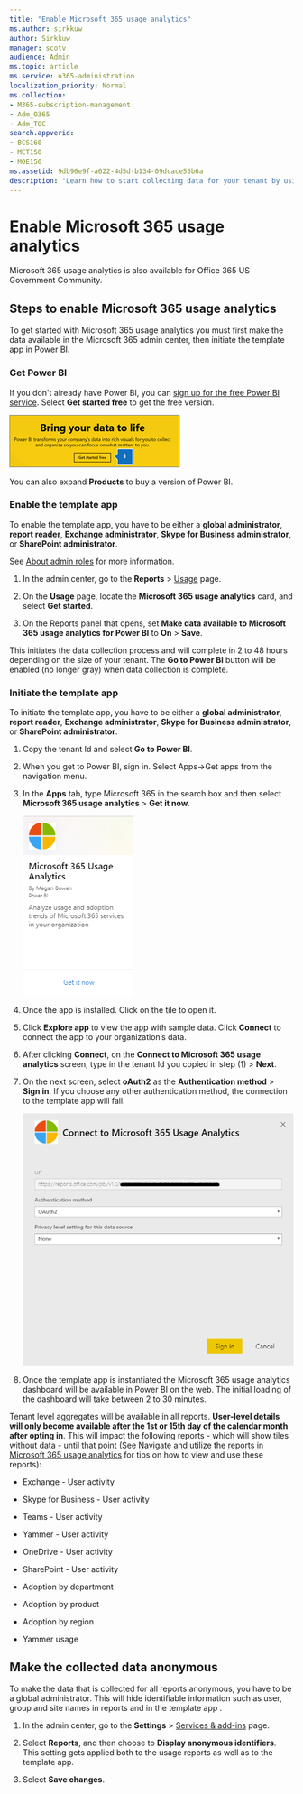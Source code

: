 ```yaml
---
title: "Enable Microsoft 365 usage analytics"
ms.author: sirkkuw
author: Sirkkuw
manager: scotv
audience: Admin
ms.topic: article
ms.service: o365-administration
localization_priority: Normal
ms.collection: 
- M365-subscription-management 
- Adm_O365
- Adm_TOC
search.appverid:
- BCS160
- MET150
- MOE150
ms.assetid: 9db96e9f-a622-4d5d-b134-09dcace55b6a
description: "Learn how to start collecting data for your tenant by using the Microsoft 365 Usage Analytics template app in Power BI."
---
```


# Enable Microsoft 365 usage analytics

Microsoft 365 usage analytics is also available for Office 365 US Government Community.
  
## Steps to enable Microsoft 365 usage analytics

To get started with Microsoft 365 usage analytics you must first make the data available in the Microsoft 365 admin center, then initiate the template app in Power BI.
  
### Get Power BI

If you don't already have Power BI, you can [sign up for the free Power BI service](https://go.microsoft.com/fwlink/p/?linkid=845347). Select **Get started free** to get the free version. 
  
![Select Get started free to get Power Bi](../media/7916b7ac-c1c8-40c0-b076-9a96ef5e0eb7.png)
  
You can also expand **Products** to buy a version of Power BI. 
  
### Enable the template app

To enable the template app, you have to be either a **global administrator**, **report reader**, **Exchange administrator**, **Skype for Business administrator**, or **SharePoint administrator**. 
  
See [About admin roles](../add-users/about-admin-roles.md) for more information. 
  
1. In the admin center, go to the **Reports** \> <a href="https://go.microsoft.com/fwlink/p/?linkid=2074756" target="_blank">Usage</a> page. 
    
2. On the **Usage** page, locate the **Microsoft 365 usage analytics** card, and select **Get started**.
    
3. On the Reports panel that opens, set **Make data available to Microsoft 365 usage analytics for Power BI** to **On** \> **Save**. 
  
This initiates the data collection process and will complete in 2 to 48 hours depending on the size of your tenant. The **Go to Power BI** button will be enabled (no longer gray) when data collection is complete. 
    
### Initiate the template app

To initiate the template app, you have to be either a **global administrator**, **report reader**, **Exchange administrator**, **Skype for Business administrator**, or **SharePoint administrator**. 
  
1. Copy the tenant Id and select **Go to Power BI**.
    
2.	When you get to Power BI, sign in. Select Apps->Get apps from the navigation menu.    
  
3. In the **Apps** tab, type Microsoft 365 in the search box and then select **Microsoft 365 usage analytics** \> **Get it now**.

    ![Select Get it now](../media/78102250-9874-4a32-8365-436f13560b52.png)
    
4.	Once the app is installed. Click on the tile to open it.

5.	Click **Explore app** to view the app with sample data. Click **Connect** to connect the app to your organization’s data.

6.	After clicking **Connect**, on the **Connect to Microsoft 365 usage analytics** screen, type in the tenant Id you copied in step (1) \> **Next**.
    
7. On the next screen, select **oAuth2** as the **Authentication method** \> **Sign in**. If you choose any other authentication method, the connection to the template app will fail.
    
    ![Choose oAuth2 as authentication method](../media/ac85a360-c278-4c60-8aa3-68f4828f1d96.png)
  
8. Once the template app is instantiated the Microsoft 365 usage analytics dashboard will be available in Power BI on the web. The initial loading of the dashboard will take between 2 to 30 minutes.
  
Tenant level aggregates will be available in all reports. **User-level details will only become available after the 1st or 15th day of the calendar month after opting in**. This will impact the following reports - which will show tiles without data - until that point (See [Navigate and utilize the reports in Microsoft 365 usage analytics](navigate-and-utilize-reports.md) for tips on how to view and use these reports):
    
  - Exchange - User activity
    
  - Skype for Business - User activity
    
  - Teams - User activity
    
  - Yammer - User activity
    
  - OneDrive - User activity
    
  - SharePoint - User activity
    
  - Adoption by department
    
  - Adoption by product
    
  - Adoption by region
    
  - Yammer usage
    
## Make the collected data anonymous

To make the data that is collected for all reports anonymous, you have to be a global administrator. This will hide identifiable information such as user, group and site names in reports and in the template app .
  
1. In the admin center, go to the **Settings** \> <a href="https://go.microsoft.com/fwlink/p/?linkid=2053743" target="_blank">Services &amp; add-ins</a> page.
    
2. Select **Reports**, and then choose to **Display anonymous identifiers**. This setting gets applied both to the usage reports as well as to the template app.
  
3. Select **Save changes**.
    

